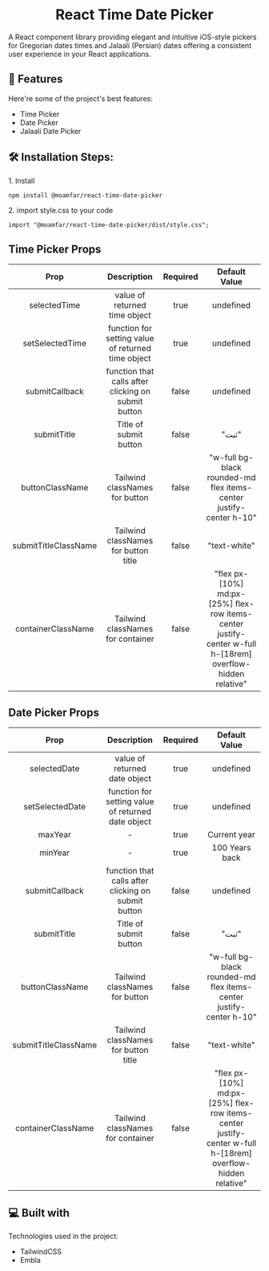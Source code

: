 <h1 align="center" id="title">React Time Date Picker</h1>

<p id="description">A React component library providing elegant and intuitive iOS-style pickers for Gregorian dates times and Jalaali (Persian) dates offering a consistent user experience in your React applications.</p>

<h2>🧐 Features</h2>

Here're some of the project's best features:

- Time Picker
- Date Picker
- Jalaali Date Picker

<h2>🛠️ Installation Steps:</h2>

<p>1. Install</p>

```
npm install @moamfar/react-time-date-picker
```

<p>2. import style.css to your code  </p>

```
import "@moamfar/react-time-date-picker/dist/style.css";
```

<h2>Time Picker Props</h2>

|         Prop         |                     Description                     | Required |                                               Default Value                                                |
| :------------------: | :-------------------------------------------------: | :------: | :--------------------------------------------------------------------------------------------------------: |
|     selectedTime     |            value of returned time object            |   true   |                                                 undefined                                                  |
|   setSelectedTime    | function for setting value of returned time object  |   true   |                                                 undefined                                                  |
|    submitCallback    | function that calls after clicking on submit button |  false   |                                                 undefined                                                  |
|     submitTitle      |               Title of submit button                |  false   |                                                   "ثبت"                                                    |
|   buttonClassName    |           Tailwind classNames for button            |  false   |                     "w-full bg-black rounded-md flex items-center justify-center h-10"                     |
| submitTitleClassName |        Tailwind classNames for button title         |  false   |                                                "text-white"                                                |
|  containerClassName  |          Tailwind classNames for container          |  false   | "flex px-[10%] md:px-[25%] flex-row items-center justify-center w-full h-[18rem] overflow-hidden relative" |

<h2>Date Picker Props</h2>

|         Prop         |                     Description                     | Required |                                               Default Value                                                |
| :------------------: | :-------------------------------------------------: | :------: | :--------------------------------------------------------------------------------------------------------: |
|     selectedDate     |            value of returned date object            |   true   |                                                 undefined                                                  |
|   setSelectedDate    | function for setting value of returned date object  |   true   |                                                 undefined                                                  |
|       maxYear        |                          -                          |   true   |                                                Current year                                                |
|       minYear        |                          -                          |   true   |                                               100 Years back                                               |
|    submitCallback    | function that calls after clicking on submit button |  false   |                                                 undefined                                                  |
|     submitTitle      |               Title of submit button                |  false   |                                                   "ثبت"                                                    |
|   buttonClassName    |           Tailwind classNames for button            |  false   |                     "w-full bg-black rounded-md flex items-center justify-center h-10"                     |
| submitTitleClassName |        Tailwind classNames for button title         |  false   |                                                "text-white"                                                |
|  containerClassName  |          Tailwind classNames for container          |  false   | "flex px-[10%] md:px-[25%] flex-row items-center justify-center w-full h-[18rem] overflow-hidden relative" |

<h2>💻 Built with</h2>

Technologies used in the project:

- TailwindCSS
- Embla

```

```
